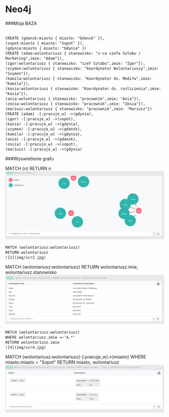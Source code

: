 
Neo4j
=====
###Moja BAZA


```

CREATE (gdansk:miasto { miasto: "Gdansk" }),
(sopot:miasto { miasto: "Sopot" }),
(gdynia:miasto { miasto: "Gdynia" })
CREATE (adam:wolontariusz { stanowisko: "z-ca szefa Sztabu / Marketing",imie: "Adam"}),
(igor:wolontariusz { stanowisko: "szef Sztabu",imie: "Igor"}),
(szymon:wolontariusz { stanowisko: "koordynator Wolontariuszy",imie: "Szymon"}),
(kamila:wolontariusz { stanowisko: "Koordynator ds. Medi?w",imie: "Kamila"}),
(kasia:wolontariusz { stanowisko: "Koordynator ds. rozliczenia",imie: "Kasia"}),
(ania:wolontariusz { stanowisko: "pracownik",imie: "Ania"}),
(zosia:wolontariusz { stanowisko: "pracownik",imie: "Zosia"}),
(mariusz:wolontariusz { stanowisko: "pracownik",imie: "Mariusz"})
CREATE (adam) -[:pracuje_w] ->(gdynia),
(igor) -[:pracuje_w] ->(sopot),
(kasia) -[:pracuje_w] ->(gdynia),
(szymon) -[:pracuje_w] ->(gdansk),
(kamila) -[:pracuje_w] ->(gdynia),
(ania) -[:pracuje_w] ->(gdansk),
(zosia) -[:pracuje_w] ->(sopot),
(mariusz) -[:pracuje_w] ->(gdynia)

```
###Wyswietlenie grafu

MATCH (n) RETURN n
![1](img/scr3.jpg)

```
MATCH (wolontariusz:wolontariusz)
RETURN wolontariusz
![2](img/scr2.jpg)

```
MATCH (wolontariusz:wolontariusz)
RETURN wolontariusz.imie, wolontariusz.stanowisko
![3](img/scr1.jpg)

```
MATCH (wolontariusz:wolontariusz)
WHERE wolontariusz.imie =~'A.*'
RETURN wolontariusz.imie
![4](img/scr4.jpg)

```
MATCH (wolontariusz:wolontariusz)-[:pracuje_w]->(miasto)
WHERE miasto.miasto = "Sopot"
RETURN miasto, wolontariusz
![5](img/scr5.jpg)
```



